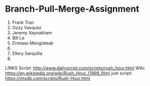# Branch-Pull-Merge-Assignment

1. Frank Tran
2. Ozzy Vasquez
3. Jeremy Xaynakham
4. Bill Le
5. Ermiaas Mengisteab
6. 
7. Ellery Sarquilla
8. 



LINKS 
Script: http://www.dailyscript.com/scripts/rush_hour.html
Wiki: https://en.wikipedia.org/wiki/Rush_Hour_(1998_film)
just script: https://imsdb.com/scripts/Rush-Hour.html



